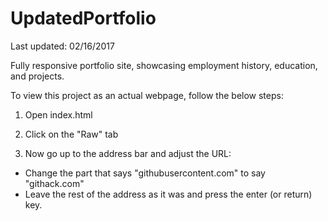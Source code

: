 # UpdatedPortfolio
Last updated: 02/16/2017

Fully responsive portfolio site, showcasing employment history, education, and projects.

To view this project as an actual webpage, follow the below steps:

1) Open index.html

2) Click on the "Raw" tab

3) Now go up to the address bar and adjust the URL:

  - Change the part that says "githubusercontent.com" to say "githack.com"
  - Leave the rest of the address as it was and press the enter (or return) key.
